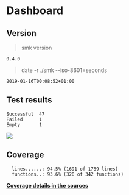 Dashboard
=========

Version
-------
> smk version

```
0.4.0
```

> date -r ./smk --iso-8601=seconds

```
2019-01-16T00:08:52+01:00
```

Test results
------------
```
Successful  47
Failed      1
Empty       1
```
![](img/tests.png)

Coverage
--------

```
  lines......: 94.5% (1691 of 1789 lines)
  functions..: 93.6% (320 of 342 functions)
```

[**Coverage details in the sources**](http://lionel.draghi.free.fr/smk/lcov/src/index.html)

